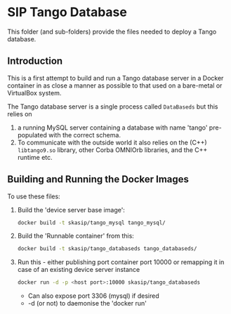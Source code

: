 # SIP Tango Database

This folder (and sub-folders) provide the files needed to deploy a Tango 
database. 

## Introduction

This is a first attempt to build and run a Tango database server in a Docker 
container in as close a manner as possible to that used on a 
bare-metal or VirtualBox system.

The Tango database server is a single process called `DataBaseds` but this 
relies on
1.  a running MySQL server containing a database with name 'tango' 
    pre-populated with the correct schema.
2. To communicate with the outside world it also relies on the (C++) 
   `libtango9.so` library, other Corba OMNIOrb libraries, and the C++ 
   runtime etc.


## Building and Running the Docker Images

To use these files:

1. Build the 'device server base image':
    ```bash
    docker build -t skasip/tango_mysql tango_mysql/
    ```
    
2. Build the 'Runnable container' from this:
    ```bash
    docker build -t skasip/tango_databaseds tango_databaseds/
    ```
    
3. Run this - either publishing port container port 10000 or 
   remapping it in case of an existing device server instance 
    ```bash
    docker run -d -p <host port>:10000 skasip/tango_databaseds
    ```
    * Can also expose port 3306 (mysql) if desired
    * -d (or not) to daemonise the 'docker run'








